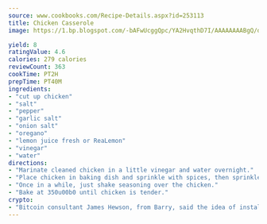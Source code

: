 ```yaml
---
source: www.cookbooks.com/Recipe-Details.aspx?id=253113
title: Chicken Casserole
image: https://1.bp.blogspot.com/-bAFwUcggQpc/YA2HvqthD7I/AAAAAAAABgQ/dGGityjUeSk5WIgvhJroHVt7XYoXF2qygCLcBGAsYHQ/s320/10.png

yield: 8
ratingValue: 4.6
calories: 279 calories
reviewCount: 363
cookTime: PT2H
prepTime: PT40M
ingredients:
- "cut up chicken"
- "salt"
- "pepper"
- "garlic salt"
- "onion salt"
- "oregano"
- "lemon juice fresh or ReaLemon"
- "vinegar"
- "water"
directions:
- "Marinate cleaned chicken in a little vinegar and water overnight."
- "Place chicken in baking dish and sprinkle with spices, then sprinkle with lemon juice."
- "Once in a while, just shake seasoning over the chicken."
- "Bake at 350u00b0 until chicken is tender."
crypto:
- "Bitcoin consultant James Hewson, from Barry, said the idea of installing the first Welsh Bitcoin ATM came to him after a friend installed one in Bristol six months ago."
---
```

